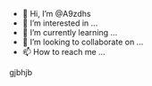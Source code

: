 - 👋 Hi, I’m @A9zdhs
- 👀 I’m interested in ...
- 🌱 I’m currently learning ...
- 💞️ I’m looking to collaborate on ...
- 📫 How to reach me ...

<!---
A9zdhs/A9zdhs is a ✨ special ✨ repository because its `README.md` (this file) appears on your GitHub profile.
You can click the Preview link to take a look at your changes.
--->gjbhjb

